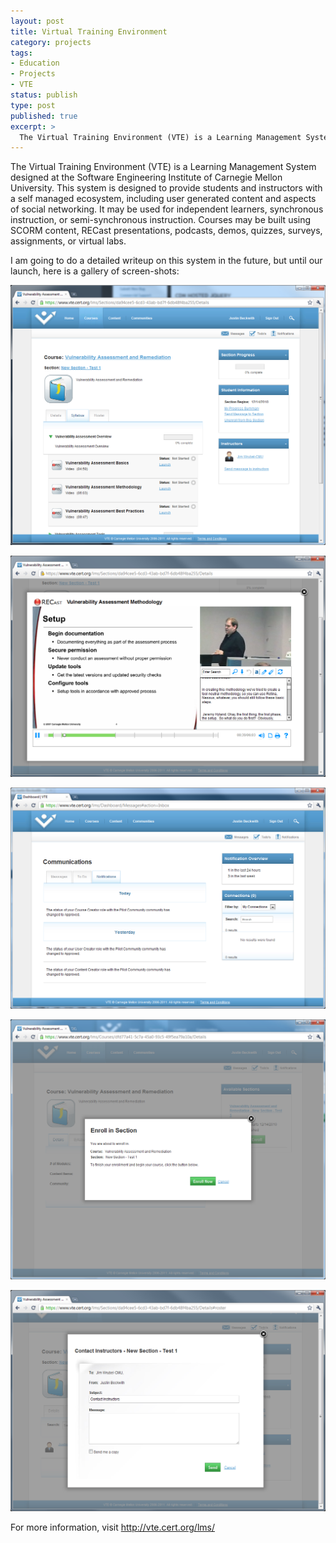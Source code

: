 ```yaml
---
layout: post
title: Virtual Training Environment
category: projects
tags:
- Education
- Projects
- VTE
status: publish
type: post
published: true
excerpt: >
  The Virtual Training Environment (VTE) is a Learning Management System designed at the Software Engineering Institute of Carnegie Mellon University.  This system is designed to provide students and instructors with a self managed ecosystem, including user generated content and aspects of social networking.  It may be used for independent learners, synchronous instruction, or semi-synchronous instruction.  Courses may be built using SCORM content, RECast presentations, podcasts, demos, quizzes, surveys, assignments, or virtual labs.
---
```

The Virtual Training Environment (VTE) is a Learning Management System designed at the Software Engineering Institute of Carnegie Mellon University.  This system is designed to provide students and instructors with a self managed ecosystem, including user generated content and aspects of social networking.  It may be used for independent learners, synchronous instruction, or semi-synchronous instruction.  Courses may be built using SCORM content, RECast presentations, podcasts, demos, quizzes, surveys, assignments, or virtual labs.



I am going to do a detailed writeup on this system in the future, but until our launch, here is a gallery of screen-shots:

<a href="/images/2010/12/lab-section-details.png"><img src="/images/2010/12/lab-section-details.png" alt="" title="LMS Section Details" /></a>

<a href="/images/2010/12/lms-recast.png"><img src="/images/2010/12/lms-recast.png" alt="" title="LMS Launch RECast"/></a>

<a href="/images/2010/12/lms-notifications.png"><img src="/images/2010/12/lms-notifications.png" alt="" title="LMS Notifications" ></a>

<a href="/images/2010/12/lms-enroll.png"><img src="/images/2010/12/lms-enroll.png" alt="" title="LMS Course Enrollment" ></a>

<a href="/images/2010/12/lms-contact-instructors.png"><img src="/images/2010/12/lms-contact-instructors.png" alt="" title="LMS Contact Instructors" ></a>



For more information, visit <a title="VTE" href="http://vte.cert.org/lms/" target="_blank" rel="noopener">http://vte.cert.org/lms/</a>
